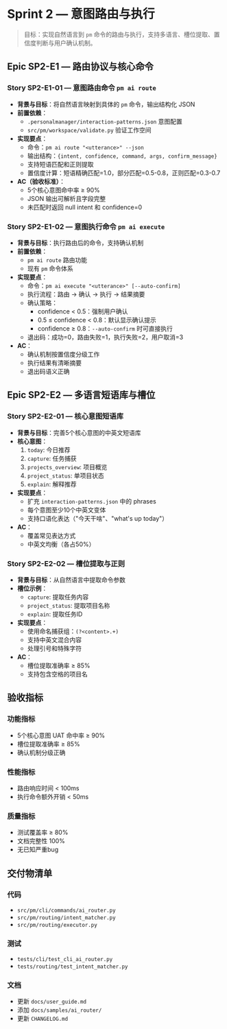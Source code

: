 # Sprint 2 — 意图路由与执行

> 目标：实现自然语言到 `pm` 命令的路由与执行，支持多语言、槽位提取、置信度判断与用户确认机制。

## Epic SP2-E1 — 路由协议与核心命令

### Story SP2-E1-01 — 意图路由命令 `pm ai route`
- **背景与目标**：将自然语言映射到具体的 `pm` 命令，输出结构化 JSON
- **前置依赖**：
  - `.personalmanager/interaction-patterns.json` 意图配置
  - `src/pm/workspace/validate.py` 验证工作空间
- **实现要点**：
  - 命令：`pm ai route "<utterance>" --json`
  - 输出结构：`{intent, confidence, command, args, confirm_message}`
  - 支持短语匹配和正则提取
  - 置信度计算：短语精确匹配=1.0，部分匹配=0.5-0.8，正则匹配=0.3-0.7
- **AC（验收标准）**：
  - 5个核心意图命中率 ≥ 90%
  - JSON 输出可解析且字段完整
  - 未匹配时返回 null intent 和 confidence=0

### Story SP2-E1-02 — 意图执行命令 `pm ai execute`
- **背景与目标**：执行路由后的命令，支持确认机制
- **前置依赖**：
  - `pm ai route` 路由功能
  - 现有 `pm` 命令体系
- **实现要点**：
  - 命令：`pm ai execute "<utterance>" [--auto-confirm]`
  - 执行流程：路由 → 确认 → 执行 → 结果摘要
  - 确认策略：
    - confidence < 0.5：强制用户确认
    - 0.5 ≤ confidence < 0.8：默认显示确认提示
    - confidence ≥ 0.8：`--auto-confirm` 时可直接执行
  - 退出码：成功=0，路由失败=1，执行失败=2，用户取消=3
- **AC**：
  - 确认机制按置信度分级工作
  - 执行结果有清晰摘要
  - 退出码语义正确

## Epic SP2-E2 — 多语言短语库与槽位

### Story SP2-E2-01 — 核心意图短语库
- **背景与目标**：完善5个核心意图的中英文短语库
- **核心意图**：
  1. `today`: 今日推荐
  2. `capture`: 任务捕获
  3. `projects_overview`: 项目概览
  4. `project_status`: 单项目状态
  5. `explain`: 解释推荐
- **实现要点**：
  - 扩充 `interaction-patterns.json` 中的 phrases
  - 每个意图至少10个中英文变体
  - 支持口语化表达（"今天干啥"、"what's up today"）
- **AC**：
  - 覆盖常见表达方式
  - 中英文均衡（各占50%）

### Story SP2-E2-02 — 槽位提取与正则
- **背景与目标**：从自然语言中提取命令参数
- **槽位示例**：
  - `capture`: 提取任务内容
  - `project_status`: 提取项目名称
  - `explain`: 提取任务ID
- **实现要点**：
  - 使用命名捕获组：`(?<content>.+)`
  - 支持中英文混合内容
  - 处理引号和特殊字符
- **AC**：
  - 槽位提取准确率 ≥ 85%
  - 支持包含空格的项目名

## 验收指标

### 功能指标
- 5个核心意图 UAT 命中率 ≥ 90%
- 槽位提取准确率 ≥ 85%
- 确认机制分级正确

### 性能指标
- 路由响应时间 < 100ms
- 执行命令额外开销 < 50ms

### 质量指标
- 测试覆盖率 ≥ 80%
- 文档完整性 100%
- 无已知严重bug

## 交付物清单

### 代码
- `src/pm/cli/commands/ai_router.py`
- `src/pm/routing/intent_matcher.py`
- `src/pm/routing/executor.py`

### 测试
- `tests/cli/test_cli_ai_router.py`
- `tests/routing/test_intent_matcher.py`

### 文档
- 更新 `docs/user_guide.md`
- 添加 `docs/samples/ai_router/`
- 更新 `CHANGELOG.md`
